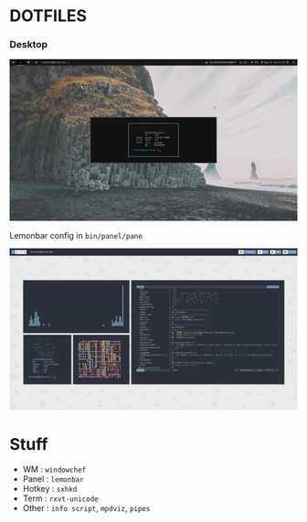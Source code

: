 # DOTFILES


### Desktop


![scrot](img/chef.png)


Lemonbar config in `bin/panel/pane`


![scrot1](img/chef-arc.png)




Stuff
================

* WM : `windowchef`
* Panel : `lemonbar`
* Hotkey : `sxhkd`
* Term : `rxvt-unicode`
* Other : `info script`, `mpdviz`, `pipes`

